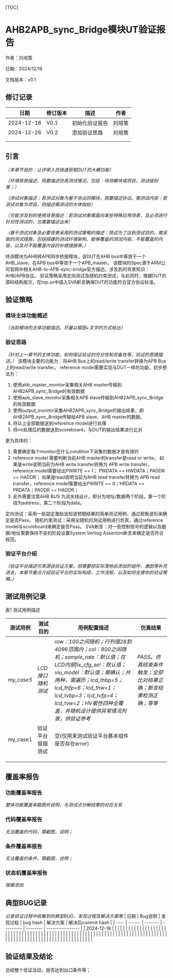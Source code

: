 [TOC]

# AHB2APB_sync_Bridge模块UT验证报告

作者：刘培策

日期：2024/12/18

文档版本：v0.1



## 修订记录

| 日期      | 修订版本 | 描述                     | 作者 |
| --------- | -------- | ------------------------ | ---- |
| 2024-12-18| V0.1     | 初始化验证报告            | 刘培策|
| 2024-12-26| V0.2     | 添加验证思路              | 刘培策|
|           |          |                          |      |
|           |          |                          |      |

## 引言

*（本章节目的：让评审人员快速获取DUT的大概功能）*

*（环境背景描述，简要描述仿真测试情况。包括：待测模块或项目，测试级别等；）*

*（测试对象描述：若测试对象为基于协议的模块，简要描述协议。需测试内容：若测试对象为项目，则描述需测试的大体指标）*

*（可能涉及到的使用背景描述：若测试对象需面向某些特殊应用场景，且必须进行针对性测试的，也需要描述出来）*

*（基于测试对象及必要背景采用的测试策略的描述：简述为了达到测试目的，需采取的测试措施，包括搭建的测试环境架构、能够覆盖的测试内容、不能覆盖的内容，以及对不能覆盖内容的补偿措施等。）*

待测模块为AHB转APB同步桥接模块，该DUT在AHB bus中等效于一个AHB_slave，在APB bus中等效于一个APB_master。
该模块的Spec源于ARM公司官网中相关AHB-to-APB-sync-bridge官方描述。涉及到的背景知识：AHB/APB协议。
验证策略采用定向测试及随机约束测试，与此同时，根据DUT的源码结构层次，在top.sv中插入SVA断言确保DUT的功能符合官方协议标准。


## 验证策略

### 模块主体功能概述

*（当前模块的主体功能描述。尽量以框图+文字的方式给出）*

### 验证思路

*（针对上一章节的主体功能，如何保证验证的充分性和完备性等，验证的思路描述。）*
该模块主要的功能为：将AHB Bus上的read/write transfer转换为APB Bus上的read/write transfer。
reference model需要实现与DUT一样的功能，初步想法为：
1. 使用ahb_master_monitor采集相关AHB master传输到AHB2APB_sync_Bridge的有效数据
2. 使用apb_slave_monitor采集相关APB slave传输到AHB2APB_sync_Bridge的有效数据
3. 使用output_monitor采集AHB2APB_sync_Bridge的输出结果，即AHB2APB_sync_Bridge传输给APB slave、AHB master的数据。
4. 将以上全部数据送到reference model进行处理
5. 将rm处理后的数据送到scoreboard，与DUT的输出结果进行比对

更为具体的：
1. 需要确定每个monitor在什么condition下采集的数据才是有效的
2. reference model 需要判断当前AHB master的transfer是read or write。
如果是write说明当前为AHB write transfer转换为 APB write transfer，reference model需要给出PWRITE == 1； PWDATA == HWDATA；PADDR == HADDR；
如果是read说明当前为AHB read transfer转换为 APB read transfer，reference model需要给出PWRITE == 0；HRDATA == PRDATA；PADDR == HADDR；
3. 此外需要注意AHB BUS 为流水线设计，即分为地址/数据两个阶段。第一个阶段为address，第二个阶段为data。


定向测试：采用一些固定激励且知道预期结果的简单测试用例，通过观察波形来确定是否Pass。
随机约束测试：采用全随机的测试用例进行仿真，通过reference model与scoreboard来确定是否Pass。
SVA断言：对一些控制信号的逻辑以及数据/地址需要保持不变的阶段设置System Verilog Assertion断言来确定是否符合规范。

### 验证平台介绍

*（验证平台描述可来源自验证方案，但需要把实际落地后添加的组件、激励等补充进去，本章节重点介绍验证平台的实际构成，工作流程，以及如何支撑你的验证策略。）*

 

## 测试用例记录

表1 测试用例描述

| 测试用例   | 测试目的          | 用例配置描述                                                 | 仿真结果                                                     |
| ---------- | ----------------- | ------------------------------------------------------------ | ------------------------------------------------------------ |
| *my_case5* | *LCD接口随机测试* | *row：100之间随机；行列值28到4096范围内；col：800之间随机；sample_rate：默认值；在LCD内部fix_cfg_sel：默认值；viu_model：默认值；需确认；共两种，需遍历；lcd_thbp=5；lcd_thfp=6；lcd_thw=1；lcd_tvbp=3；lcd_tvfp=4；lcd_tvw=2；HV极性四种全覆盖，并随机设计提供异常情况列表，供验证参考* | *PASS。仿真结束条件触发；全部比对结果正确；断言结果检测正确；等等* |
| my_case1   | 验证平台冒烟测试    | 空(仅用来测试验证平台基本组件是否存在error)                    |                                    |
|            |                   |                                                              |                                    |
|            |                   |                                                              |                                    |
|            |                   |                                                              |                                    |

## 覆盖率报告

### 功能覆盖率报告

*整体功能覆盖率截图并说明，与测试点分解结果的对应关系*

### 代码覆盖率报告

*无法覆盖的代码，需截图，说明；*

### 条件覆盖率报告

*无法覆盖的条件，需截图，说明；*

### 状态机覆盖率报告

*按需添加*

 

## 典型BUG记录

*记录验证过程中收集到的典型BUG，发现过程及解决方案等*
| 日期 | Bug说明 | 发现过程 | bug hash | 解决方案 | 解决后commit hash |
| ---- | ------ | ------- | --------- | -------- | ---------------- |
| 2024-12-18        |                   |                               |           |                                       |                  |
|                   |                   |                               |           |                                       |                  |
|                   |                   |                               |           |                                       |                  |
|                   |                   |                               |           |                                       |                  |
|                   |                   |                               |           |                                       |                  |
|                   |                   |                               |           |                                       |                  |
|                   |                   |                               |           |                                       |                  |
|                   |                   |                               |           |                                       |                  |
|                   |                   |                               |           |                                       |                  |
|                   |                   |                               |           |                                       |                  |
|                   |                   |                               |           |                                       |                  |
|                   |                   |                               |           |                                       |                  |
|                   |                   |                               |           |                                       |                  |
|                   |                   |                               |           |                                       |                  |
|                   |                   |                               |           |                                       |                  |
|                   |                   |                               |           |                                       |                  |
 

## 验证结果及结论

总结整个验证活动，是否达到出口条件等；
